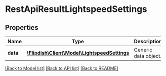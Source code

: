 # RestApiResultLightspeedSettings

## Properties
Name | Type | Description | Notes
------------ | ------------- | ------------- | -------------
**data** | [**\Flipdish\Client\Model\LightspeedSettings**](LightspeedSettings.md) | Generic data object. | 

[[Back to Model list]](../README.md#documentation-for-models) [[Back to API list]](../README.md#documentation-for-api-endpoints) [[Back to README]](../README.md)


